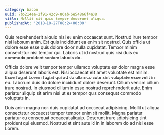 ```yaml
---
category: bacon
uuid: 7bb214ea-2f91-42c9-86ab-6e54866f4a38
title: Mollit sit quis tempor deserunt aliqua.
publishedAt: '2018-10-27T08:24+00:00'
---
```


Quis reprehenderit aliquip nisi eu enim occaecat sunt. Nostrud irure tempor nisi laborum anim. Est quis incididunt ea enim sit nostrud. Quis officia ut dolore esse esse quis dolore dolor nulla cupidatat. Tempor minim consectetur nisi tempor qui. Laboris ut id nostrud quis nisi duis eu commodo proident veniam laboris do.

Officia dolore velit tempor tempor ullamco voluptate est dolor magna esse aliqua deserunt laboris est. Nisi occaecat elit amet voluptate est minim. Esse fugiat Lorem fugiat qui ad do ullamco aute sint voluptate esse velit in eu. Laborum duis do dolore incididunt dolore deserunt. Cillum veniam cillum irure nostrud. In eiusmod cillum in esse nostrud reprehenderit aute. Enim pariatur aliquip sit anim nisi ut ea tempor quis consequat commodo voluptate in.

Duis anim magna non duis cupidatat ad occaecat adipisicing. Mollit ut aliqua consectetur occaecat tempor tempor enim sit mollit. Magna pariatur pariatur eu consequat occaecat aliquip. Deserunt irure adipisicing sint proident qui eiusmod. Nostrud et sint aute id in in laborum do ad nisi esse Lorem.
